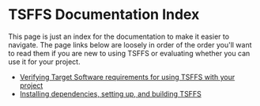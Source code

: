 # TSFFS Documentation Index

This page is just an index for the documentation to make it easier to navigate. The
page links below are loosely in order of the order you'll want to read them if you are
new to using TSFFS or evaluating whether you can use it for your project.

- [Verifying Target Software requirements for using TSFFS with your project](./REQUIREMENTS.md)
- [Installing dependencies, setting up, and building TSFFS](./SETUP.md)
